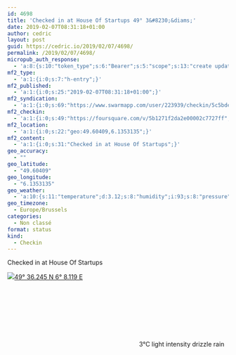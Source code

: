 ```yaml
---
id: 4698
title: 'Checked in at House Of Startups 49° 3&#8230;&diams;'
date: 2019-02-07T08:31:18+01:00
author: cedric
layout: post
guid: https://cedric.io/2019/02/07/4698/
permalink: /2019/02/07/4698/
micropub_auth_response:
  - 'a:8:{s:10:"token_type";s:6:"Bearer";s:5:"scope";s:13:"create update";s:2:"me";s:18:"https://cedric.io/";s:9:"issued_by";s:45:"https://cedric.io/wp-json/indieauth/1.0/token";s:9:"client_id";s:27:"https://ownyourswarm.p3k.io";s:9:"issued_at";i:1542614471;s:4:"user";i:1;s:13:"last_accessed";i:1549524695;}'
mf2_type:
  - 'a:1:{i:0;s:7:"h-entry";}'
mf2_published:
  - 'a:1:{i:0;s:25:"2019-02-07T08:31:18+01:00";}'
mf2_syndication:
  - 'a:1:{i:0;s:69:"https://www.swarmapp.com/user/223939/checkin/5c5bdec6b9ac38002cfa9ca4";}'
mf2_checkin:
  - 'a:1:{i:0;s:49:"https://foursquare.com/v/5b1271f2da2e00002c7727ff";}'
mf2_location:
  - 'a:1:{i:0;s:22:"geo:49.60409,6.1353135";}'
mf2_content:
  - 'a:1:{i:0;s:31:"Checked in at House Of Startups";}'
geo_accuracy:
  - ""
geo_latitude:
  - "49.60409"
geo_longitude:
  - "6.1353135"
geo_weather:
  - 'a:10:{s:11:"temperature";d:3.12;s:8:"humidity";i:93;s:8:"pressure";i:1012;s:10:"cloudiness";i:75;s:4:"wind";a:2:{s:5:"speed";d:4.6;s:6:"degree";i:170;}s:7:"summary";s:28:"light intensity drizzle rain";s:4:"icon";s:11:"wi-rain-mix";s:10:"visibility";i:1200;s:7:"sunrise";s:25:"2019-02-07T07:58:52+01:00";s:6:"sunset";s:25:"2019-02-07T17:40:13+01:00";}'
geo_timezone:
  - Europe/Brussels
categories:
  - Non classé
format: status
kind:
  - Checkin
---
```

Checked in at House Of Startups

<p class="sloc-display">
  <img class="icon-location" aria-label="Location: " aria-hidden="true" src="https://cedric.io/wp-content/plugins/simple-location/location.svg" /><span class="p-location"><data class="p-latitude" value="49.604090"></data><data class="p-longitude" value="6.135313"></data><a href="https://www.openstreetmap.org/?mlat=49.60409&mlon=6.1353135#map=13/49.60409/6.1353135">49° 36.245 N 6° 8.119 E</a></span><br /><span aria-label="light intensity drizzle rain" title="light intensity drizzle rain" ><svg class="svg-icon svg-wi-rain-mix" aria-hidden="true"><use xlink:href="https://cedric.io/wp-content/plugins/simple-location/weather-icons.svg#wi-rain-mix"></use></svg></span><span class="p-temperature">3&deg;C</span>&nbsp;light intensity drizzle rain
</p>